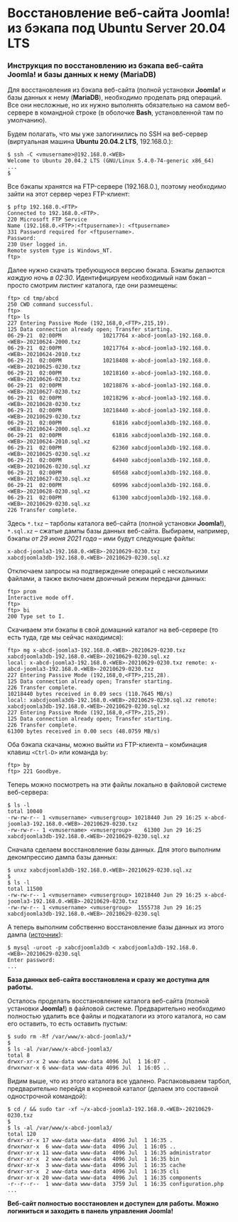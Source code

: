 # Восстановление веб-сайта Joomla! из бэкапа под Ubuntu Server 20.04 LTS

### Инструкция по восстановлению из бэкапа веб-сайта Joomla! и базы данных к нему (MariaDB)

Для восстановления из бэкапа веб-сайта (полной установки **Joomla!** и базы данных к нему (**MariaDB**), необходимо проделать ряд операций. Все они несложные, но их нужно выполнять обязательно на самом веб-сервере в командной строке (в оболочке **Bash**, установленной там по умолчанию).

Будем полагать, что мы уже залогинились по SSH на веб-сервер (виртуальная машина **Ubuntu 20.04.2 LTS**, 192.168.0.*<WEB>*):

```
$ ssh -C <vmusername>@192.168.0.<WEB>
Welcome to Ubuntu 20.04.2 LTS (GNU/Linux 5.4.0-74-generic x86_64)
...
$
```

Все бэкапы хранятся на FTP-сервере (192.168.0.*<FTP>*), поэтому необходимо зайти на этот сервер через FTP-клиент:

```
$ pftp 192.168.0.<FTP>
Connected to 192.168.0.<FTP>.
220 Microsoft FTP Service
Name (192.168.0.<FTP>:<ftpusername>): <ftpusername>
331 Password required for <ftpusername>.
Password:
230 User logged in.
Remote system type is Windows_NT.
ftp>
```

Далее нужно скачать требующуюся версию бэкапа. Бэкапы делаются *каждую ночь в 02:30*. Идентифицируем необходимый нам бэкап &ndash; просто смотрим листинг каталога, где они размещены:

```
ftp> cd tmp/abcd
250 CWD command successful.
ftp>
ftp> ls
227 Entering Passive Mode (192,168,0,<FTP>,215,19).
125 Data connection already open; Transfer starting.
06-29-21  02:00PM             10217764 x-abcd-joomla3-192.168.0.<WEB>-20210624-2000.txz
06-29-21  02:00PM             10217764 x-abcd-joomla3-192.168.0.<WEB>-20210624-2010.txz
06-29-21  02:00PM             10218408 x-abcd-joomla3-192.168.0.<WEB>-20210625-0230.txz
06-29-21  02:00PM             10218160 x-abcd-joomla3-192.168.0.<WEB>-20210626-0230.txz
06-29-21  02:00PM             10218876 x-abcd-joomla3-192.168.0.<WEB>-20210627-0230.txz
06-29-21  02:00PM             10218296 x-abcd-joomla3-192.168.0.<WEB>-20210628-0230.txz
06-29-21  02:00PM             10218440 x-abcd-joomla3-192.168.0.<WEB>-20210629-0230.txz
06-29-21  02:00PM                61816 xabcdjoomla3db-192.168.0.<WEB>-20210624-2000.sql.xz
06-29-21  02:00PM                61816 xabcdjoomla3db-192.168.0.<WEB>-20210624-2010.sql.xz
06-29-21  02:00PM                62360 xabcdjoomla3db-192.168.0.<WEB>-20210625-0230.sql.xz
06-29-21  02:00PM                64940 xabcdjoomla3db-192.168.0.<WEB>-20210626-0230.sql.xz
06-29-21  02:00PM                60568 xabcdjoomla3db-192.168.0.<WEB>-20210627-0230.sql.xz
06-29-21  02:00PM                60996 xabcdjoomla3db-192.168.0.<WEB>-20210628-0230.sql.xz
06-29-21  02:00PM                61300 xabcdjoomla3db-192.168.0.<WEB>-20210629-0230.sql.xz
226 Transfer complete.
```

Здесь `*.txz` &ndash; тарболы каталога веб-сайта (полной установки **Joomla!**), `*.sql.xz` &ndash; сжатые дампы базы данных веб-сайта. Выбираем, например, бэкапы *от 29 июня 2021 года* &ndash; ими будут следующие файлы:

```
x-abcd-joomla3-192.168.0.<WEB>-20210629-0230.txz
xabcdjoomla3db-192.168.0.<WEB>-20210629-0230.sql.xz
```

Отключаем запросы на подтверждение операций с несколькими файлами, а также включаем двоичный режим передачи данных:

```
ftp> prom
Interactive mode off.
ftp>
ftp> bi
200 Type set to I.
```

Скачиваем эти бэкапы в свой домашний каталог на веб-сервере (то есть туда, где мы сейчас находимся):

```
ftp> mg x-abcd-joomla3-192.168.0.<WEB>-20210629-0230.txz xabcdjoomla3db-192.168.0.<WEB>-20210629-0230.sql.xz
local: x-abcd-joomla3-192.168.0.<WEB>-20210629-0230.txz remote: x-abcd-joomla3-192.168.0.<WEB>-20210629-0230.txz
227 Entering Passive Mode (192,168,0,<FTP>,215,28).
125 Data connection already open; Transfer starting.
226 Transfer complete.
10218440 bytes received in 0.09 secs (110.7645 MB/s)
local: xabcdjoomla3db-192.168.0.<WEB>-20210629-0230.sql.xz remote: xabcdjoomla3db-192.168.0.<WEB>-20210629-0230.sql.xz
227 Entering Passive Mode (192,168,0,<FTP>,215,29).
125 Data connection already open; Transfer starting.
226 Transfer complete.
61300 bytes received in 0.00 secs (48.0759 MB/s)
```

Оба бэкапа скачаны, можно выйти из FTP-клиента &ndash; комбинация клавиш `<Ctrl-D>` или команда `by`:

```
ftp> by
ftp> 221 Goodbye.
```

Теперь можно посмотреть на эти файлы локально в файловой системе веб-сервера:

```
$ ls -l
total 10040
-rw-rw-r-- 1 <vmusername> <vmusergroup> 10218440 Jun 29 16:25 x-abcd-joomla3-192.168.0.<WEB>-20210629-0230.txz
-rw-rw-r-- 1 <vmusername> <vmusergroup>    61300 Jun 29 16:25 xabcdjoomla3db-192.168.0.<WEB>-20210629-0230.sql.xz
```

Сначала сделаем восстановление базы данных. Для этого выполним декомпрессию дампа базы данных:

```
$ unxz xabcdjoomla3db-192.168.0.<WEB>-20210629-0230.sql.xz
$
$ ls -l
total 11500
-rw-rw-r-- 1 <vmusername> <vmusergroup> 10218440 Jun 29 16:25 x-abcd-joomla3-192.168.0.<WEB>-20210629-0230.txz
-rw-rw-r-- 1 <vmusername> <vmusergroup>  1555738 Jun 29 16:25 xabcdjoomla3db-192.168.0.<WEB>-20210629-0230.sql
```

А теперь выполним собственно восстановление базы данных из этого дампа ([источник](https://mariadb.com/kb/en/mysqldump/#restoring "MariaDB | Restoring a database from backup")):

```
$ mysql -uroot -p xabcdjoomla3db < xabcdjoomla3db-192.168.0.<WEB>-20210629-0230.sql
Enter password:
...
```

**База данных веб-сайта восстановлена и сразу же доступна для работы.**

Осталось проделать восстановление каталога веб-сайта (полной установки **Joomla!**) в файловой системе. Предварительно необходимо полностью удалить все файлы и подкаталоги из этого каталога, но сам его оставить, то есть оставить пустым:

```
$ sudo rm -Rf /var/www/x-abcd-joomla3/*
$
$ ls -al /var/www/x-abcd-joomla3/
total 8
drwxr-xr-x 2 www-data www-data 4096 Jul  1 16:07 .
drwxrwxr-x 6 www-data www-data 4096 Jul  1 16:05 ..
```

Видим выше, что из этого каталога все удалено. Распаковываем тарбол, предварительно перейдя в корневой каталог (делаем это составной однострочной командой):

```
$ cd / && sudo tar -xf ~/x-abcd-joomla3-192.168.0.<WEB>-20210629-0230.txz
$
$ ls -al /var/www/x-abcd-joomla3/
total 120
drwxr-xr-x 17 www-data www-data  4096 Jul  1 16:35 .
drwxrwxr-x  6 www-data www-data  4096 Jul  1 16:05 ..
drwxr-xr-x 11 www-data www-data  4096 Jul  1 16:35 administrator
drwxr-xr-x  2 www-data www-data  4096 Jul  1 16:35 bin
drwxr-xr-x  3 www-data www-data  4096 Jul  1 16:35 cache
drwxr-xr-x  2 www-data www-data  4096 Jul  1 16:35 cli
drwxr-xr-x 20 www-data www-data  4096 Jul  1 16:35 components
-r--r--r--  1 www-data www-data  3759 Jul  1 16:35 configuration.php
...
```

**Веб-сайт полностью восстановлен и доступен для работы. Можно логиниться и заходить в панель управления Joomla!**
